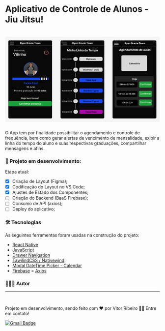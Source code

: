 # Aplicativo de Controle de Alunos - Jiu Jitsu!

<h1 align="center">
  <img alt="Jiu Jitsu Control" title="Jiu Jitsu Control" src="./src/assets/banner.png" />
</h1>

O App tem por finalidade possibilitar o agendamento e controle de frequência, bem como gerar alertas de vencimento de mensalidade, exibir a linha do tempo do aluno e suas respectivas graduações, compartilhar mensagens e afins. 

### 🚧 Projeto em desenvolvimento:

Etapa atual:

- [x] Criação de Layout (Figma);
- [x] Codificação do Layout no VS Code;
- [x] Ajustes de Estado dos Componentes;
- [ ] Criação do Backend (BaaS Firebase);
- [ ] Consumo de API (axios);
- [ ] Deploy do aplicativo;

### 🛠 Tecnologias

As seguintes ferramentas foram usadas na construção do projeto:
- [React Native](https://reactnative.dev/)
- [JavaScript](https://developer.mozilla.org/pt-BR/docs/Web/JavaScript)
- [Drawer Navigation](https://reactnavigation.org/docs/drawer-navigator)
- [TawilindCSS / Nativewind](https://www.nativewind.dev/)
- [Modal DateTime Picker - Calendar](https://github.com/mmazzarolo/react-native-modal-datetime-picker)
- [Firebase](https://firebase.google.com/)
= [Axios](https://axios-http.com/ptbr/docs/intro)

### 👨🏾‍💻 Autor
---

 <img style="border-radius: 50%;" src="https://github.com/vitorrdc.png" width="100px;" alt=""/>

Projeto em desenvolvimento, sendo feito com ❤️ por Vitor Ribeiro 👋🏽 Entre em contato!


[![Gmail Badge](https://img.shields.io/badge/-vitor.camposrdc@gmail.com-c14438?style=flat-square&logo=Gmail&logoColor=white&link=mailto:vitor.camposrdc@gmail.com)](mailto:vitor.camposrdc@gmail.com)

